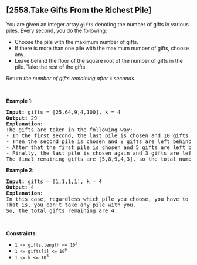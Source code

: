 ## [2558.Take Gifts From the Richest Pile]
<p>You are given an integer array <code>gifts</code> denoting the number of gifts in various piles. Every second, you do the following:</p>

<ul>
	<li>Choose the pile with the maximum number of gifts.</li>
	<li>If there is more than one pile with the maximum number of gifts, choose any.</li>
	<li>Leave behind the floor of the square root of the number of gifts in the pile. Take the rest of the gifts.</li>
</ul>

<p>Return <em>the number of gifts remaining after </em><code>k</code><em> seconds.</em></p>

<p>&nbsp;</p>
<p><strong class="example">Example 1:</strong></p>

<pre>
<strong>Input:</strong> gifts = [25,64,9,4,100], k = 4
<strong>Output:</strong> 29
<strong>Explanation:</strong> 
The gifts are taken in the following way:
- In the first second, the last pile is chosen and 10 gifts are left behind.
- Then the second pile is chosen and 8 gifts are left behind.
- After that the first pile is chosen and 5 gifts are left behind.
- Finally, the last pile is chosen again and 3 gifts are left behind.
The final remaining gifts are [5,8,9,4,3], so the total number of gifts remaining is 29.
</pre>

<p><strong class="example">Example 2:</strong></p>

<pre>
<strong>Input:</strong> gifts = [1,1,1,1], k = 4
<strong>Output:</strong> 4
<strong>Explanation:</strong> 
In this case, regardless which pile you choose, you have to leave behind 1 gift in each pile. 
That is, you can&#39;t take any pile with you. 
So, the total gifts remaining are 4.
</pre>

<p>&nbsp;</p>
<p><strong>Constraints:</strong></p>

<ul>
	<li><code>1 &lt;= gifts.length &lt;= 10<sup>3</sup></code></li>
	<li><code>1 &lt;= gifts[i] &lt;= 10<sup>9</sup></code></li>
	<li><code>1 &lt;= k &lt;= 10<sup>3</sup></code></li>
</ul>
